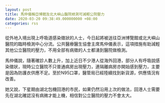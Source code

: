 ```yaml
---
layout: post
title: 馬仲儀稱亞博館及北大嶼山醫院檢測可減輕公院壓力
date: 2020-03-20 09:38:49.000000000 +08:00
categories: rss
---
```


從外地入境出現上呼吸道感染徵狀的人士，今日起將被送往亞洲博覽館或北大嶼山醫院的臨時檢測中心分流。公共醫療醫生協會主席馬仲儀表示，這項措施有助減輕其他公立醫院的壓力，不用全部有病徵的人士都湧到醫院做檢測。

馬仲儀說，隨著確診人數上升，加上近日不少港人從海外回港，部分人有呼吸說感染徵狀，現時公立醫院不只普通病房出現壓力，連隔離病房亦開始感到壓力，主要是因為防護衣供應不足。至於N95口罩，醫管局已經陸續找到新貨源，供應情況有改善。

她又說，下星期由湖北包機回港的市民，如果仍然沿用上次的做法，回港人士需要先在湖北確認沒有病微才能上機，相信對公立醫院的壓力不會太大。
